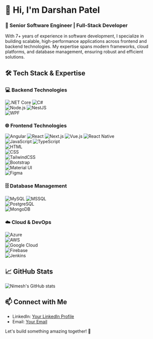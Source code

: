 # 👋 Hi, I'm Darshan Patel

### 🚀 Senior Software Engineer | Full-Stack Developer

With 7+ years of experience in software development, I specialize in building scalable, high-performance applications across frontend and backend technologies. My expertise spans modern frameworks, cloud platforms, and database management, ensuring robust and efficient solutions.

## 🛠 Tech Stack & Expertise

### 💻 Backend Technologies
![.NET Core](https://img.shields.io/badge/.NET_Core-512BD4?style=flat&logo=.net&logoColor=white) 
![C#](https://img.shields.io/badge/C%23-239120?style=flat&logo=c-sharp&logoColor=white)  
![Node.js](https://img.shields.io/badge/Node.js-339933?style=flat&logo=node.js&logoColor=white) 
![NestJS](https://img.shields.io/badge/NestJS-E0234E?style=flat&logo=nestjs&logoColor=white)  
![WPF](https://img.shields.io/badge/WPF-0081CB?style=flat&logo=windows&logoColor=white)  

### 🌐 Frontend Technologies
![Angular](https://img.shields.io/badge/Angular-DD0031?style=flat&logo=angular&logoColor=white) 
![React](https://img.shields.io/badge/React-61DAFB?style=flat&logo=react&logoColor=white) 
![Next.js](https://img.shields.io/badge/Next.js-000000?style=flat&logo=next.js&logoColor=white) 
![Vue.js](https://img.shields.io/badge/Vue.js-4FC08D?style=flat&logo=vue.js&logoColor=white) 
![React Native](https://img.shields.io/badge/React_Native-61DAFB?style=flat&logo=react&logoColor=white)  
![JavaScript](https://img.shields.io/badge/JavaScript-F7DF1E?style=flat&logo=javascript&logoColor=black) 
![TypeScript](https://img.shields.io/badge/TypeScript-007ACC?style=flat&logo=typescript&logoColor=white)  
![HTML](https://img.shields.io/badge/HTML5-E34F26?style=flat&logo=html5&logoColor=white)  
![CSS](https://img.shields.io/badge/CSS3-1572B6?style=flat&logo=css3&logoColor=white)  
![TailwindCSS](https://img.shields.io/badge/Tailwind_CSS-38B2AC?style=flat&logo=tailwind-css&logoColor=white)  
![Bootstrap](https://img.shields.io/badge/Bootstrap-7952B3?style=flat&logo=bootstrap&logoColor=white)  
![Material UI](https://img.shields.io/badge/Material_UI-0081CB?style=flat&logo=mui&logoColor=white)  
![Figma](https://img.shields.io/badge/Figma-F24E1E?style=flat&logo=figma&logoColor=white)  

### 🗄️ Database Management
![MySQL](https://img.shields.io/badge/MySQL-4479A1?style=flat&logo=mysql&logoColor=white) 
![MSSQL](https://img.shields.io/badge/Microsoft_SQL_Server-CC2927?style=flat&logo=microsoft-sql-server&logoColor=white)  
![PostgreSQL](https://img.shields.io/badge/PostgreSQL-336791?style=flat&logo=postgresql&logoColor=white)  
![MongoDB](https://img.shields.io/badge/MongoDB-47A248?style=flat&logo=mongodb&logoColor=white)  

### ☁️ Cloud & DevOps
![Azure](https://img.shields.io/badge/Microsoft_Azure-0078D4?style=flat&logo=microsoft-azure&logoColor=white)  
![AWS](https://img.shields.io/badge/Amazon_AWS-232F3E?style=flat&logo=amazon-aws&logoColor=white)  
![Google Cloud](https://img.shields.io/badge/Google_Cloud-4285F4?style=flat&logo=google-cloud&logoColor=white)  
![Firebase](https://img.shields.io/badge/Firebase-FFCA28?style=flat&logo=firebase&logoColor=black)  
![Jenkins](https://img.shields.io/badge/Jenkins-D24939?style=flat&logo=jenkins&logoColor=white)  

## 📈 GitHub Stats
![Nimesh's GitHub stats](https://github-readme-stats.vercel.app/api?username=NimeshPatel&show_icons=true&theme=radical)

## 📫 Connect with Me
- LinkedIn: [Your LinkedIn Profile](#)
- Email: [Your Email](mailto:your-email@example.com)

Let's build something amazing together! 🚀
